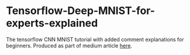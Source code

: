 # Tensorflow-Deep-MNIST-for-experts-explained
The tensorflow CNN MNIST tutorial with added comment explanations for beginners. Produced as part of medium article [here](https://www.google.com).
